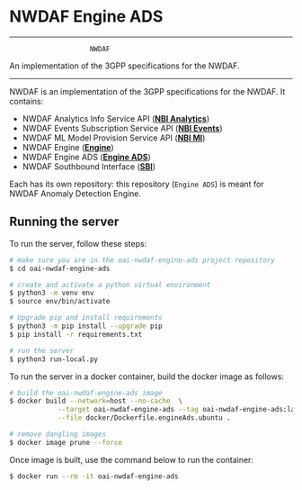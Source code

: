 # NWDAF Engine ADS

----------------------------------------------------------

                        NWDAF
An implementation of the 3GPP specifications for the NWDAF.

----------------------------------------------------------

NWDAF is an implementation of the 3GPP specifications for the NWDAF.
It contains:

- NWDAF Analytics Info Service API ([**NBI Analytics**](https://gitlab.eurecom.fr/oai-nwdaf/oai-nwdaf-nbi-analytics))
- NWDAF Events Subscription Service API ([**NBI Events**](https://gitlab.eurecom.fr/oai-nwdaf/oai-nwdaf-nbi-events))
- NWDAF ML Model Provision Service API ([**NBI Ml**](https://gitlab.eurecom.fr/oai-nwdaf/oai-nwdaf-nbi-ml))
- NWDAF Engine ([**Engine**](https://gitlab.eurecom.fr/oai-nwdaf/oai-nwdaf-engine))
- NWDAF Engine ADS ([**Engine ADS**](https://gitlab.eurecom.fr/oai-nwdaf/oai-nwdaf-engine-ads))
- NWDAF Southbound Interface ([**SBI**](https://gitlab.eurecom.fr/oai-nwdaf/oai-nwdaf-sbi))

Each has its own repository: this repository (`Engine ADS`) is meant for NWDAF Anomaly Detection Engine.


## Running the server
To run the server, follow these steps:

```bash
# make sure you are in the oai-nwdaf-engine-ads project repository
$ cd oai-nwdaf-engine-ads

# create and activate a python virtual environment
$ python3 -m venv env
$ source env/bin/activate

# Upgrade pip and install requirements
$ python3 -m pip install --upgrade pip
$ pip install -r requirements.txt

# run the server
$ python3 run-local.py
```

To run the server in a docker container, build the docker image as follows:

```bash
# build the oai-nwdaf-engine-ads image
$ docker build --network=host --no-cache  \
            --target oai-nwdaf-engine-ads --tag oai-nwdaf-engine-ads:latest \
            --file docker/Dockerfile.engineAds.ubuntu .

# remove dangling images
$ docker image prune --force
```

Once image is built, use the command below to run the container:
```bash
$ docker run --rm -it oai-nwdaf-engine-ads
```